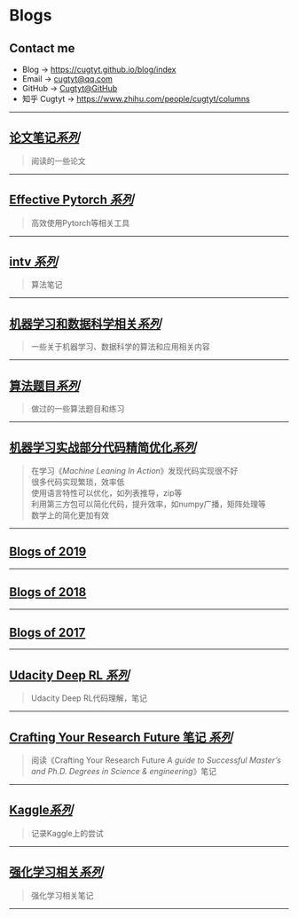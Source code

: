 # **Blogs**

## Contact me

* Blog -> <https://cugtyt.github.io/blog/index>
* Email -> <cugtyt@qq.com>
* GitHub -> [Cugtyt@GitHub](https://github.com/Cugtyt)
* 知乎 Cugtyt -> <https://www.zhihu.com/people/cugtyt/columns>

---

## [**论文笔记*系列***](https://cugtyt.github.io/blog/papers/index)

> 阅读的一些论文

---

## [**Effective Pytorch *系列***](https://cugtyt.github.io/blog/effective-pytorch/index)

> 高效使用Pytorch等相关工具

---

## [**intv *系列***](https://cugtyt.github.io/blog/intv/index)

> 算法笔记

---

## [**机器学习和数据科学相关*系列***](https://cugtyt.github.io/blog/ml-data/index)

> 一些关于机器学习、数据科学的算法和应用相关内容

---

## [**算法题目*系列***](https://cugtyt.github.io/blog/algo/index)

> 做过的一些算法题目和练习

---

## [**机器学习实战部分代码精简优化*系列***](https://cugtyt.github.io/blog/ml-in-action/index)

> 在学习《*Machine Leaning In Action*》发现代码实现很不好  
> 很多代码实现繁琐，效率低  
> 使用语言特性可以优化，如列表推导，zip等  
> 利用第三方包可以简化代码，提升效率，如numpy广播，矩阵处理等  
> 数学上的简化更加有效

---

## [**Blogs of 2019**](https://cugtyt.github.io/blog/2019/index)

---

## [**Blogs of 2018**](https://cugtyt.github.io/blog/2018/index)

---

## [**Blogs of 2017**](https://cugtyt.github.io/blog/2017/index)

---

## [**Udacity Deep RL *系列***](https://cugtyt.github.io/blog/udacity-deep-rl/index)

> Udacity Deep RL代码理解，笔记

---

## [**Crafting Your Research Future 笔记 *系列***](https://cugtyt.github.io/blog/CYRF/index)

> 阅读《Crafting Your Research Future *A guide to Successful Master’s and Ph.D. Degrees in Science & engineering*》笔记

---

## [**Kaggle*系列***](https://cugtyt.github.io/blog/kaggle/index)

> 记录Kaggle上的尝试

---

## [**强化学习相关*系列***](https://cugtyt.github.io/blog/rl-notes/index)

> 强化学习相关笔记

---
